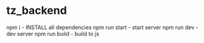 # tz_backend

npm i - INSTALL all dependencies
npm run start - start server
npm run dev - dev server
npm run build - build to js
